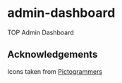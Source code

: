 # admin-dashboard
TOP Admin Dashboard

## Acknowledgements
Icons taken from [Pictogrammers](https://pictogrammers.com/library/mdi/)
